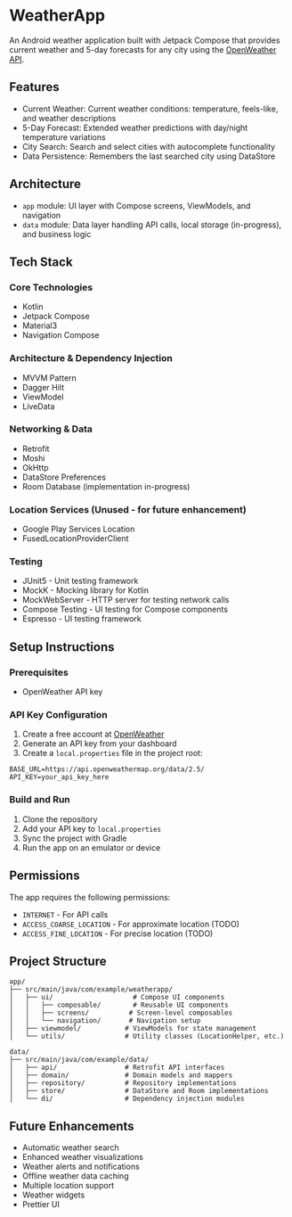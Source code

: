 # WeatherApp
An Android weather application built with Jetpack Compose that provides current weather and 5-day forecasts for any city using the [OpenWeather API](https://openweathermap.org/api).

## Features
- Current Weather: Current weather conditions: temperature, feels-like, and weather descriptions
- 5-Day Forecast: Extended weather predictions with day/night temperature variations
- City Search: Search and select cities with autocomplete functionality
- Data Persistence: Remembers the last searched city using DataStore

## Architecture
- `app` module: UI layer with Compose screens, ViewModels, and navigation
- `data` module: Data layer handling API calls, local storage (in-progress), and business logic

## Tech Stack
### Core Technologies
- Kotlin
- Jetpack Compose
- Material3
- Navigation Compose

### Architecture & Dependency Injection
- MVVM Pattern
- Dagger Hilt
- ViewModel
- LiveData

### Networking & Data
- Retrofit
- Moshi
- OkHttp
- DataStore Preferences
- Room Database (implementation in-progress)

### Location Services (Unused - for future enhancement)
- Google Play Services Location
- FusedLocationProviderClient

### Testing
- JUnit5 - Unit testing framework
- MockK - Mocking library for Kotlin
- MockWebServer - HTTP server for testing network calls
- Compose Testing - UI testing for Compose components
- Espresso - UI testing framework

## Setup Instructions

### Prerequisites
- OpenWeather API key

### API Key Configuration
1. Create a free account at [OpenWeather](https://home.openweathermap.org/users/sign_up)
2. Generate an API key from your dashboard
3. Create a `local.properties` file in the project root:
```properties  
BASE_URL=https://api.openweathermap.org/data/2.5/
API_KEY=your_api_key_here
```  

### Build and Run
1. Clone the repository
2. Add your API key to `local.properties`
3. Sync the project with Gradle
4. Run the app on an emulator or device

## Permissions
The app requires the following permissions:
- `INTERNET` - For API calls
- `ACCESS_COARSE_LOCATION` - For approximate location (TODO)
- `ACCESS_FINE_LOCATION` - For precise location (TODO)

## Project Structure
```  
app/  
├── src/main/java/com/example/weatherapp/  
│   ├── ui/                    # Compose UI components  
│   │   ├── composable/        # Reusable UI components  
│   │   ├── screens/          # Screen-level composables  
│   │   └── navigation/       # Navigation setup  
│   ├── viewmodel/           # ViewModels for state management  
│   └── utils/               # Utility classes (LocationHelper, etc.)  
  
data/  
├── src/main/java/com/example/data/  
│   ├── api/                 # Retrofit API interfaces  
│   ├── domain/              # Domain models and mappers  
│   ├── repository/          # Repository implementations  
│   ├── store/               # DataStore and Room implementations  
│   └── di/                  # Dependency injection modules  
```  

## Future Enhancements
- Automatic weather search
- Enhanced weather visualizations
- Weather alerts and notifications
- Offline weather data caching
- Multiple location support
- Weather widgets
- Prettier UI
